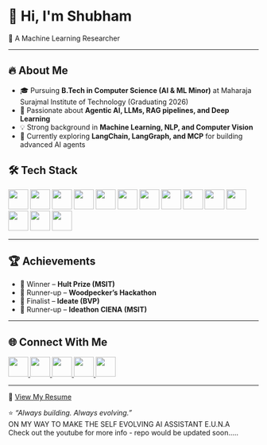# 👋 Hi, I'm Shubham  

🚀 A Machine Learning Researcher  

---

## 🔥 About Me  
- 🎓 Pursuing **B.Tech in Computer Science (AI & ML Minor)** at Maharaja Surajmal Institute of Technology (Graduating 2026)  
- 🧠 Passionate about **Agentic AI, LLMs, RAG pipelines, and Deep Learning**  
- 💡 Strong background in **Machine Learning, NLP, and Computer Vision**  
- 🌱 Currently exploring **LangChain, LangGraph, and MCP** for building advanced AI agents  

## 🛠 Tech Stack  

<p>
  <img src="https://cdn.jsdelivr.net/gh/devicons/devicon/icons/python/python-original.svg" width="40" height="40"/>
  <img src="https://cdn.jsdelivr.net/gh/devicons/devicon/icons/postgresql/postgresql-original.svg" width="40" height="40"/>
  <img src="https://cdn.jsdelivr.net/gh/devicons/devicon/icons/html5/html5-original.svg" width="40" height="40"/>
  <img src="https://cdn.jsdelivr.net/gh/devicons/devicon/icons/css3/css3-original.svg" width="40" height="40"/>
  <img src="https://cdn.jsdelivr.net/gh/devicons/devicon/icons/tensorflow/tensorflow-original.svg" width="40" height="40"/>
  <img src="https://cdn.jsdelivr.net/gh/devicons/devicon/icons/pytorch/pytorch-original.svg" width="40" height="40"/>
  <img src="https://cdn.jsdelivr.net/gh/devicons/devicon/icons/flask/flask-original.svg" width="40" height="40"/>
  <img src="https://cdn.jsdelivr.net/gh/devicons/devicon/icons/fastapi/fastapi-original.svg" width="40" height="40"/>
  <img src="https://streamlit.io/images/brand/streamlit-mark-color.png" width="40" height="40"/>
  <img src="https://cdn.jsdelivr.net/gh/devicons/devicon/icons/git/git-original.svg" width="40" height="40"/>
  <img src="https://cdn.jsdelivr.net/gh/devicons/devicon/icons/github/github-original.svg" width="40" height="40"/><!-- Pinecone -->
  <img src="https://huggingface.co/front/assets/huggingface_logo-noborder.svg" width="40" height="40"/> <!-- HuggingFace -->
  <img src="https://cdn.jsdelivr.net/gh/devicons/devicon/icons/googlecloud/googlecloud-original.svg" width="40" height="40"/> <!-- GCP/Colab vibe -->
  <img src="https://cdn.jsdelivr.net/gh/devicons/devicon/icons/canva/canva-original.svg" width="40" height="40"/>
</p>

---

## 🏆 Achievements  
- 🥇 Winner – **Hult Prize (MSIT)**  
- 🥈 Runner-up – **Woodpecker’s Hackathon**  
- 🎯 Finalist – **Ideate (BVP)**  
- 🥈 Runner-up – **Ideathon CIENA (MSIT)**  

---

## 🌐 Connect With Me  
<p>
<a href="https://www.youtube.com/@euna_ai">
  <img src="https://upload.wikimedia.org/wikipedia/commons/4/42/YouTube_icon_%282013-2017%29.png" width="40" height="40"/>
</a>
<a href="https://www.instagram.com/project_euna/">
  <img src="https://upload.wikimedia.org/wikipedia/commons/a/a5/Instagram_icon.png" width="40" height="40"/>
</a>
<a href="https://www.linkedin.com/in/shubham-3793a9257/">
  <img src="https://upload.wikimedia.org/wikipedia/commons/8/81/LinkedIn_icon.svg" width="40" height="40"/>
</a>
<a href="mailto:ariseonceagan@gmail.com">
  <img src="https://upload.wikimedia.org/wikipedia/commons/4/4e/Gmail_Icon.png" width="40" height="40"/>
</a>
<a href="https://github.com/onceagainarise">
  <img src="https://cdn.jsdelivr.net/gh/devicons/devicon/icons/github/github-original.svg" width="40" height="40"/>
</a>
</p>

---

📄 [View My Resume](https://drive.google.com/file/d/1g36D2ekkTtM3oDLC2F4sQNWFCL1uf6RQ/view?usp=sharing)  

⭐️ _“Always building. Always evolving.”_  
      ON MY WAY TO MAKE THE SELF EVOLVING AI ASSISTANT E.U.N.A  
Check out the youtube for more info - repo would be updated soon.....  
